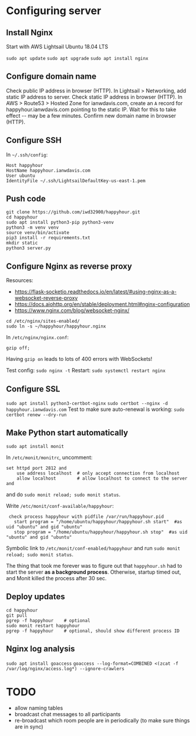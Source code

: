 # Configuring server

## Install Nginx
Start with AWS Lightsail Ubuntu 18.04 LTS

`sudo apt update`
`sudo apt upgrade`
`sudo apt install nginx`

## Configure domain name
Check public IP address in browser (HTTP).
In Lightsail > Networking, add static IP address to server.
Check static IP address in browser (HTTP).
In AWS > Route53 > Hosted Zone for ianwdavis.com,
create an `A` record for happyhour.ianwdavis.com pointing to the static IP.
Wait for this to take effect -- may be a few minutes.
Confirm new domain name in browser (HTTP).

## Configure SSH
In `~/.ssh/config`:
```
Host happyhour
HostName happyhour.ianwdavis.com
User ubuntu
IdentityFile ~/.ssh/LightsailDefaultKey-us-east-1.pem
```

## Push code

```
git clone https://github.com/iwd32900/happyhour.git
cd happyhour
sudo apt install python3-pip python3-venv
python3 -m venv venv
source venv/bin/activate
pip3 install -r requirements.txt
mkdir static
python3 server.py
```

## Configure Nginx as reverse proxy

Resources:
- https://flask-socketio.readthedocs.io/en/latest/#using-nginx-as-a-websocket-reverse-proxy
- https://docs.aiohttp.org/en/stable/deployment.html#nginx-configuration
- https://www.nginx.com/blog/websocket-nginx/

```
cd /etc/nginx/sites-enabled/
sudo ln -s ~/happyhour/happyhour.nginx
```

In `/etc/nginx/nginx.conf`:
```
gzip off;
```
Having `gzip on` leads to lots of 400 errors with WebSockets!

Test config: `sudo nginx -t`
Restart: `sudo systemctl restart nginx`

## Configure SSL
`sudo apt install python3-certbot-nginx`
`sudo certbot --nginx -d happyhour.ianwdavis.com`
Test to make sure auto-renewal is working: `sudo certbot renew --dry-run`

## Make Python start automatically

`sudo apt install monit`

In `/etc/monit/monitrc`, uncomment:
```
set httpd port 2812 and
    use address localhost  # only accept connection from localhost
    allow localhost        # allow localhost to connect to the server and
```
and do `sudo monit reload; sudo monit status`.

Write `/etc/monit/conf-available/happyhour`:
```
 check process happyhour with pidfile /var/run/happyhour.pid
   start program = "/home/ubuntu/happyhour/happyhour.sh start"  #as uid "ubuntu" and gid "ubuntu"
   stop program = "/home/ubuntu/happyhour/happyhour.sh stop"  #as uid "ubuntu" and gid "ubuntu"
```

Symbolic link to `/etc/monit/conf-enabled/happyhour`
and run `sudo monit reload; sudo monit status`.

The thing that took me forever was to figure out that `happyhour.sh`
had to start the server **as a background process**.
Otherwise, startup timed out, and Monit killed the process after 30 sec.

## Deploy updates

```
cd happyhour
git pull
pgrep -f happyhour    # optional
sudo monit restart happyhour
pgrep -f happyhour    # optional, should show different process ID
```

## Nginx log analysis

`sudo apt install goaccess`
`goaccess --log-format=COMBINED <(zcat -f /var/log/nginx/access.log*) --ignore-crawlers`

# TODO

- allow naming tables
- broadcast chat messages to all participants
- re-broadcast which room people are in periodically (to make sure things are in sync)
